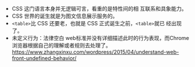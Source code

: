 * CSS 这门语言本身并无逻辑可言，看重的是特性间的相
互联系和具象能力。
* CSS 世界的诞生就是为图文信息展示服务的。
* `<table>`比 CSS 还要老，也就是 CSS 正式诞生之前，`<table>`就已
经出现了。
* 未定义行为：法律空白  web标准并没有详细描述此时的行为表现，而Chrome浏览器根据自己的理解或者规则去处理了。 https://www.zhangxinxu.com/wordpress/2015/04/understand-web-front-undefined-behavior/
